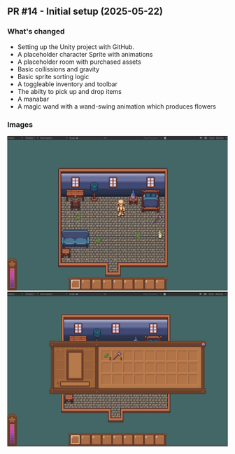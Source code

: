 ## PR #14 - Initial setup (2025-05-22)

### What's changed
- Setting up the Unity project with GitHub.
- A placeholder character Sprite with animations
- A placeholder room with purchased assets
- Basic collissions and gravity
- Basic sprite sorting logic
- A toggleable inventory and toolbar
- The abilty to pick up and drop items
- A manabar
- A magic wand with a wand-swing animation which produces flowers

### Images
![Ingame](images/2025-05-22-ingame.png)
![Toolbar](images/2025-05-22-toolbar.png)